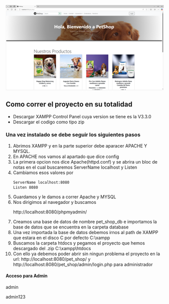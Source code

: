 ![preview img](/uploads/principal.png)
<h2>Como correr el proyecto en su totalidad</h2>

<ul>
    <li>Descargar XAMPP Control Panel cuya version se tiene es la V3.3.0</li>
    <li>Descargar el codigo como tipo zip</li>
</ul>

<h3>Una vez instalado se debe seguir los siguientes pasos</h3>
<ol>
 <li>Abrimos XAMPP y en la parte superior debe aparacer APACHE Y MYSQL.</li>
 <li>En APACHE nos vamos al apartado que dice config</li>
 <li>La primera opcion nos dice Apache(httpd.conf) y se abrira un bloc de notas en el cual buscaremos ServerName localhost y Listen </li>
 <li>Cambiamos esos valores por</li>
    
    ServerName localhost:8080
    Listen 8080

 <li>Guardamos y le damos a correr Apache y MYSQL</li>
<li>Nos dirigimos al navegador y buscamos </li>

http://localhost:8080/phpmyadmin/

 
 <li>Creamos una base de datos de nombre pet_shop_db  e importamos la base de datos que se encuentra en la carpeta database</li>
 <li>Una vez importada la base de datos debemos irnos al path de XAMPP que estara en el disco C por defecto C:\xampp</li>
 <li>Buscamos la carpeta htdocs y pegamos el proyecto que hemos descargado del .zip  C:\xampp\htdocs</li>
  <li>Con ello ya debemos poder abrir sin ningun problema el proyecto en la url: http://localhost:8080/pet_shop/ y http://localhost:8080/pet_shop/admin/login.php para administrador</li>
 
</ol>

<h4> Acceso para Admin</h4>
<p>admin</p>
<p>admin123</p>






